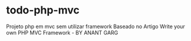 # todo-php-mvc
Projeto php em mvc sem utilizar framework
Baseado no Artigo 
Write your own PHP MVC Framework - BY ANANT GARG

